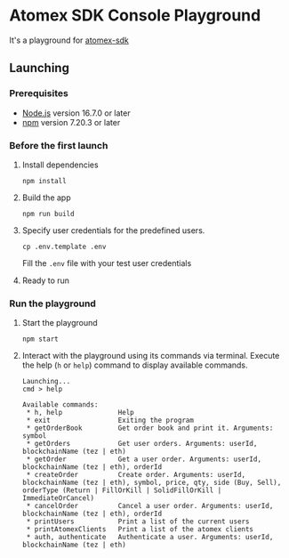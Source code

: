 # Atomex SDK Console Playground
It's a playground for [atomex-sdk](https://github.com/atomex-protocol/atomex-sdk)

## Launching

### Prerequisites
* [Node.js](https://nodejs.org) version 16.7.0 or later  
* [npm](https://docs.npmjs.com/downloading-and-installing-node-js-and-npm) version 7.20.3 or later  

### Before the first launch
1. Install dependencies
    ```
    npm install
    ```

2. Build the app
    ```
    npm run build
    ```

3. Specify user credentials for the predefined users.
    ```
    cp .env.template .env
    ```
    Fill the `.env` file with your test user credentials

4. Ready to run

### Run the playground
1. Start the playground
    ```
    npm start
    ```

2. Interact with the playground using its commands via terminal. Execute the help (`h` or `help`) command to display available commands.
    ```
    Launching...
    cmd > help
    
    Available commands:
     * h, help              Help
     * exit                 Exiting the program
     * getOrderBook         Get order book and print it. Arguments: symbol
     * getOrders            Get user orders. Arguments: userId, blockchainName (tez | eth)
     * getOrder             Get a user order. Arguments: userId, blockchainName (tez | eth), orderId
     * createOrder          Create order. Arguments: userId, blockchainName (tez | eth), symbol, price, qty, side (Buy, Sell), orderType (Return | FillOrKill | SolidFillOrKill | ImmediateOrCancel)
     * cancelOrder          Cancel a user order. Arguments: userId, blockchainName (tez | eth), orderId
     * printUsers           Print a list of the current users
     * printAtomexClients   Print a list of the atomex clients
     * auth, authenticate   Authenticate a user. Arguments: userId, blockchainName (tez | eth)
    
    ```
